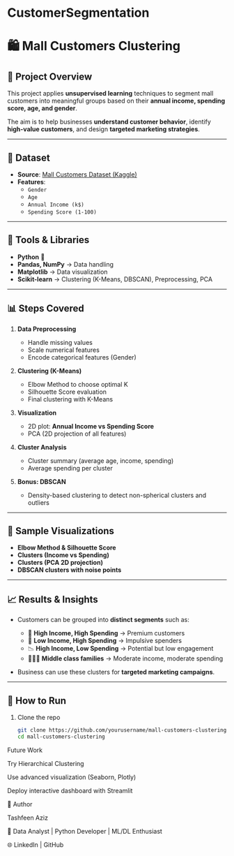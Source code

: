 # CustomerSegmentation

# 🛍️ Mall Customers Clustering

## 📌 Project Overview

This project applies **unsupervised learning** techniques to segment mall customers into meaningful groups based on their **annual income, spending score, age, and gender**.

The aim is to help businesses **understand customer behavior**, identify **high-value customers**, and design **targeted marketing strategies**.

---

## 📂 Dataset

- **Source**: [Mall Customers Dataset (Kaggle)](https://www.kaggle.com/vjchoudhary7/customer-segmentation-tutorial)
- **Features**:
  - `Gender`
  - `Age`
  - `Annual Income (k$)`
  - `Spending Score (1-100)`

---

## 🔧 Tools & Libraries

- **Python** 🐍
- **Pandas, NumPy** → Data handling
- **Matplotlib** → Data visualization
- **Scikit-learn** → Clustering (K-Means, DBSCAN), Preprocessing, PCA

---

## 📊 Steps Covered

1. **Data Preprocessing**

   - Handle missing values
   - Scale numerical features
   - Encode categorical features (Gender)

2. **Clustering (K-Means)**

   - Elbow Method to choose optimal K
   - Silhouette Score evaluation
   - Final clustering with K-Means

3. **Visualization**

   - 2D plot: **Annual Income vs Spending Score**
   - PCA (2D projection of all features)

4. **Cluster Analysis**

   - Cluster summary (average age, income, spending)
   - Average spending per cluster

5. **Bonus: DBSCAN**
   - Density-based clustering to detect non-spherical clusters and outliers

---

## 📸 Sample Visualizations

- **Elbow Method & Silhouette Score**
- **Clusters (Income vs Spending)**
- **Clusters (PCA 2D projection)**
- **DBSCAN clusters with noise points**

---

## 📈 Results & Insights

- Customers can be grouped into **distinct segments** such as:

  - 💎 **High Income, High Spending** → Premium customers
  - 🛒 **Low Income, High Spending** → Impulsive spenders
  - 📉 **High Income, Low Spending** → Potential but low engagement
  - 👨‍👩‍👧 **Middle class families** → Moderate income, moderate spending

- Business can use these clusters for **targeted marketing campaigns**.

---

## 🚀 How to Run

1. Clone the repo
   ```bash
   git clone https://github.com/yourusername/mall-customers-clustering.git
   cd mall-customers-clustering
   ```

Future Work

Try Hierarchical Clustering

Use advanced visualization (Seaborn, Plotly)

Deploy interactive dashboard with Streamlit

👤 Author

Tashfeen Aziz

📌 Data Analyst | Python Developer | ML/DL Enthusiast

🌐 LinkedIn
| GitHub
